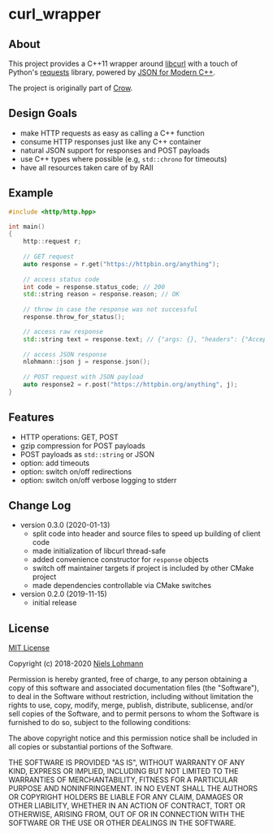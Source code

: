 # curl_wrapper

## About

This project provides a C++11 wrapper around [libcurl](https://curl.haxx.se/libcurl/) with a touch of Python's [requests](http://python-requests.org) library, powered by [JSON for Modern C++](https://github.com/nlohmann/json).

The project is originally part of [Crow](https://github.com/nlohmann/crow).

## Design Goals

- make HTTP requests as easy as calling a C++ function
- consume HTTP responses just like any C++ container
- natural JSON support for responses and POST payloads
- use C++ types where possible (e.g, `std::chrono` for timeouts)
- have all resources taken care of by RAII

## Example

<!-- embedme docs/assets/example.cpp -->
```cpp
#include <http/http.hpp>

int main()
{
    http::request r;
    
    // GET request
    auto response = r.get("https://httpbin.org/anything");
        
    // access status code
    int code = response.status_code; // 200
    std::string reason = response.reason; // OK
    
    // throw in case the response was not successful
    response.throw_for_status();

    // access raw response
    std::string text = response.text; // {"args: {}, "headers": {"Accept": ...
    
    // access JSON response
    nlohmann::json j = response.json();
    
    // POST request with JSON payload
    auto response2 = r.post("https://httpbin.org/anything", j);
}
```

## Features

- HTTP operations: GET, POST
- gzip compression for POST payloads
- POST payloads as `std::string` or JSON
- option: add timeouts
- option: switch on/off redirections
- option: switch on/off verbose logging to stderr

## Change Log

- version 0.3.0 (2020-01-13)
    - split code into header and source files to speed up building of client code
    - made initialization of libcurl thread-safe
    - added convenience constructor for `response` objects
    - switch off maintainer targets if project is included by other CMake project
    - made dependencies controllable via CMake switches
- version 0.2.0 (2019-11-15)
    - initial release

## License

[MIT License](http://opensource.org/licenses/MIT)

Copyright (c) 2018-2020 [Niels Lohmann](http://nlohmann.me/)

Permission is hereby granted, free of charge, to any person obtaining a copy
of this software and associated documentation files (the "Software"), to deal
in the Software without restriction, including without limitation the rights
to use, copy, modify, merge, publish, distribute, sublicense, and/or sell
copies of the Software, and to permit persons to whom the Software is
furnished to do so, subject to the following conditions:

The above copyright notice and this permission notice shall be included in all
copies or substantial portions of the Software.

THE SOFTWARE IS PROVIDED "AS IS", WITHOUT WARRANTY OF ANY KIND, EXPRESS OR
IMPLIED, INCLUDING BUT NOT LIMITED TO THE WARRANTIES OF MERCHANTABILITY,
FITNESS FOR A PARTICULAR PURPOSE AND NONINFRINGEMENT. IN NO EVENT SHALL THE
AUTHORS OR COPYRIGHT HOLDERS BE LIABLE FOR ANY CLAIM, DAMAGES OR OTHER
LIABILITY, WHETHER IN AN ACTION OF CONTRACT, TORT OR OTHERWISE, ARISING FROM,
OUT OF OR IN CONNECTION WITH THE SOFTWARE OR THE USE OR OTHER DEALINGS IN THE
SOFTWARE.
